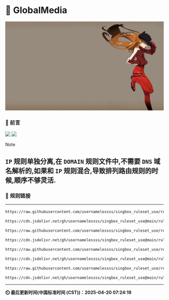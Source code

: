
# 🧸 GlobalMedia
![](https://raw.githubusercontent.com/usernamelessss/picture-bed/main/images/202504042256831.jpg)
### 📣 前言
![](https://shields.io/badge/-移除重复规则-ff69b4) ![](https://shields.io/badge/-IP&nbsp;规则单独存放不与&nbsp;DOMAIN&nbsp;等混合-green)
> [!NOTE]
**`IP` 规则单独分离,在 `DOMAIN` 规则文件中,不需要 `DNS` 域名解析的,如果和 `IP` 规则混合,导致排列路由规则的时候,顺序不够灵活.**
---

###  🔗 规则链接
---

```url
https://raw.githubusercontent.com/usernamelessss/singbox_ruleset_use/refs/heads/main/rule/GlobalMedia/GlobalMedia_IP.json
```

```url
https://cdn.jsdelivr.net/gh/usernamelessss/singbox_ruleset_use@main/rule/GlobalMedia/GlobalMedia_IP.json
```

```url
https://raw.githubusercontent.com/usernamelessss/singbox_ruleset_use/refs/heads/main/rule/GlobalMedia/GlobalMedia_IP.srs
```

```url
https://cdn.jsdelivr.net/gh/usernamelessss/singbox_ruleset_use@main/rule/GlobalMedia/GlobalMedia_IP.srs
```

```url
https://raw.githubusercontent.com/usernamelessss/singbox_ruleset_use/refs/heads/main/rule/GlobalMedia/GlobalMedia_No_IP.json
```

```url
https://cdn.jsdelivr.net/gh/usernamelessss/singbox_ruleset_use@main/rule/GlobalMedia/GlobalMedia_No_IP.json
```

```url
https://raw.githubusercontent.com/usernamelessss/singbox_ruleset_use/refs/heads/main/rule/GlobalMedia/GlobalMedia_No_IP.srs
```

```url
https://cdn.jsdelivr.net/gh/usernamelessss/singbox_ruleset_use@main/rule/GlobalMedia/GlobalMedia_No_IP.srs
```

---
**⏲️ 最后更新时间(中国标准时间 (CST))：2025-04-20 07:24:19**